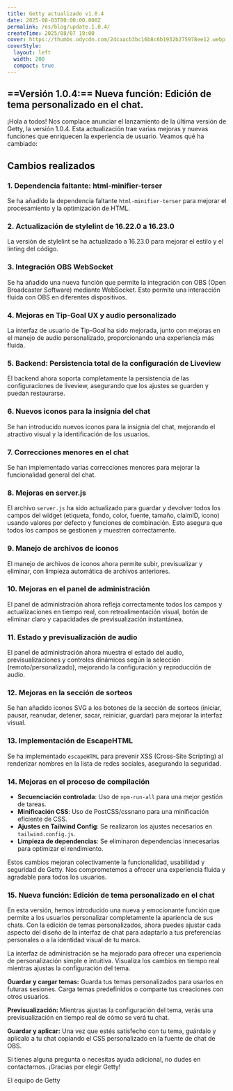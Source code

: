 ```yaml
---
title: Getty actualizado v1.0.4
date: 2025-08-03T00:00:00.000Z
permalink: /es/blog/update.1.0.4/
createTime: 2025/08/07 19:00
cover: https://thumbs.odycdn.com/24caacb3bc16b8c6b1932b275978ee12.webp
coverStyle:
  layout: left
  width: 200
  compact: true
---
```


## ==Versión 1.0.4:== Nueva función: Edición de tema personalizado en el chat.

¡Hola a todos! Nos complace anunciar el lanzamiento de la última versión de Getty, la versión 1.0.4. Esta actualización trae varias mejoras y nuevas funciones que enriquecen la experiencia de usuario. Veamos qué ha cambiado:

## Cambios realizados

### 1. Dependencia faltante: html-minifier-terser

Se ha añadido la dependencia faltante `html-minifier-terser` para mejorar el procesamiento y la optimización de HTML.

### 2. Actualización de stylelint de 16.22.0 a 16.23.0

La versión de stylelint se ha actualizado a 16.23.0 para mejorar el estilo y el linting del código.

### 3. Integración OBS WebSocket

Se ha añadido una nueva función que permite la integración con OBS (Open Broadcaster Software) mediante WebSocket. Esto permite una interacción fluida con OBS en diferentes dispositivos.

### 4. Mejoras en Tip-Goal UX y audio personalizado

La interfaz de usuario de Tip-Goal ha sido mejorada, junto con mejoras en el manejo de audio personalizado, proporcionando una experiencia más fluida.

### 5. Backend: Persistencia total de la configuración de Liveview

El backend ahora soporta completamente la persistencia de las configuraciones de liveview, asegurando que los ajustes se guarden y puedan restaurarse.

### 6. Nuevos iconos para la insignia del chat

Se han introducido nuevos iconos para la insignia del chat, mejorando el atractivo visual y la identificación de los usuarios.

### 7. Correcciones menores en el chat

Se han implementado varias correcciones menores para mejorar la funcionalidad general del chat.

### 8. Mejoras en server.js

El archivo `server.js` ha sido actualizado para guardar y devolver todos los campos del widget (etiqueta, fondo, color, fuente, tamaño, claimID, icono) usando valores por defecto y funciones de combinación. Esto asegura que todos los campos se gestionen y muestren correctamente.

### 9. Manejo de archivos de iconos

El manejo de archivos de iconos ahora permite subir, previsualizar y eliminar, con limpieza automática de archivos anteriores.

### 10. Mejoras en el panel de administración

El panel de administración ahora refleja correctamente todos los campos y actualizaciones en tiempo real, con retroalimentación visual, botón de eliminar claro y capacidades de previsualización instantánea.

### 11. Estado y previsualización de audio

El panel de administración ahora muestra el estado del audio, previsualizaciones y controles dinámicos según la selección (remoto/personalizado), mejorando la configuración y reproducción de audio.

### 12. Mejoras en la sección de sorteos

Se han añadido iconos SVG a los botones de la sección de sorteos (iniciar, pausar, reanudar, detener, sacar, reiniciar, guardar) para mejorar la interfaz visual.

### 13. Implementación de EscapeHTML

Se ha implementado `escapeHTML` para prevenir XSS (Cross-Site Scripting) al renderizar nombres en la lista de redes sociales, asegurando la seguridad.

### 14. Mejoras en el proceso de compilación

- **Secuenciación controlada**: Uso de `npm-run-all` para una mejor gestión de tareas.
- **Minificación CSS**: Uso de PostCSS/cssnano para una minificación eficiente de CSS.
- **Ajustes en Tailwind Config**: Se realizaron los ajustes necesarios en `tailwind.config.js`.
- **Limpieza de dependencias**: Se eliminaron dependencias innecesarias para optimizar el rendimiento.

Estos cambios mejoran colectivamente la funcionalidad, usabilidad y seguridad de Getty. Nos comprometemos a ofrecer una experiencia fluida y agradable para todos los usuarios.

### 15. Nueva función: Edición de tema personalizado en el chat

En esta versión, hemos introducido una nueva y emocionante función que permite a los usuarios personalizar completamente la apariencia de sus chats. Con la edición de temas personalizados, ahora puedes ajustar cada aspecto del diseño de la interfaz de chat para adaptarlo a tus preferencias personales o a la identidad visual de tu marca.

La interfaz de administración se ha mejorado para ofrecer una experiencia de personalización simple e intuitiva. Visualiza los cambios en tiempo real mientras ajustas la configuración del tema.

**Guardar y cargar temas:** Guarda tus temas personalizados para usarlos en futuras sesiones. Carga temas predefinidos o comparte tus creaciones con otros usuarios.

**Previsualización:** Mientras ajustas la configuración del tema, verás una previsualización en tiempo real de cómo se verá tu chat.

**Guardar y aplicar:** Una vez que estés satisfecho con tu tema, guárdalo y aplícalo a tu chat copiando el CSS personalizado en la fuente de chat de OBS.

Si tienes alguna pregunta o necesitas ayuda adicional, no dudes en contactarnos. ¡Gracias por elegir Getty!

El equipo de Getty
